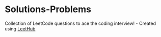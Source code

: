 # Solutions-Problems
Collection of LeetCode questions to ace the coding interview! - Created using [LeetHub](https://github.com/QasimWani/LeetHub)
